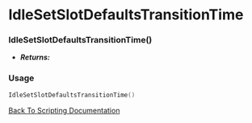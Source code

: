 # IdleSetSlotDefaultsTransitionTime

### IdleSetSlotDefaultsTransitionTime()
- ***Returns:*** 

### Usage

```Lua
IdleSetSlotDefaultsTransitionTime()
```


[Back To Scripting Documentation](../README.md)
